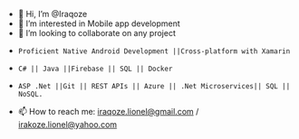 - 👋 Hi, I’m @Iraqoze
- 👀 I’m interested in Mobile app development
- 💞️ I’m looking to collaborate on any project
-     Proficient Native Android Development ||Cross-platform with Xamarin
-     C# || Java ||Firebase || SQL || Docker
-     ASP .Net ||Git || REST APIs || Azure || .Net Microservices|| SQL || NoSQL.
- 📫 How to reach me: iraqoze.lionel@gmail.com / irakoze.lionel@yahoo.com

<!---
Iraqoze/Iraqoze is a ✨ special ✨ repository because its `README.md` (this file) appears on your GitHub profile.
You can click the Preview link to take a look at your changes.
--->
